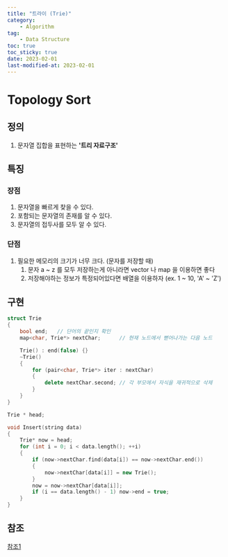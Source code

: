 ```yaml
---
title: "트라이 (Trie)"
category:
    - Algorithm
tag:
    - Data Structure
toc: true
toc_sticky: true
date: 2023-02-01
last-modified-at: 2023-02-01
---
```


# Topology Sort
## 정의
1. 문자열 집합을 표현하는 <B>'트리 자료구조'</B>

## 특징
### 장점
1. 문자열을 빠르게 찾을 수 있다.
2. 포함되는 문자열의 존재를 알 수 있다.
3. 문자열의 접두사를 모두 알 수 있다.
### 단점
1. 필요한 메모리의 크기가 너무 크다. (문자를 저장할 때)
    1. 문자 a ~ z 를 모두 저장하는게 아니라면 vector 나 map 을 이용하면 좋다
    2. 저장해야하는 정보가 특정되어있다면 배열을 이용하자 (ex. 1 ~ 10, 'A' ~ 'Z')

## 구현
```c++
struct Trie
{
    bool end;   // 단어의 끝인지 확인
    map<char, Trie*> nextChar;      // 현재 노드에서 뻗어나가는 다음 노드

    Trie() : end(false) {}
    ~Trie()
    {
        for (pair<char, Trie*> iter : nextChar)
        {
            delete nextChar.second; // 각 부모에서 자식을 재귀적으로 삭제
        }
    }
}

Trie * head;

void Insert(string data)
{
    Trie* now = head;
    for (int i = 0; i < data.length(); ++i)
    {
        if (now->nextChar.find(data[i]) == now->nextChar.end())
        {
            now->nextChar[data[i]] = new Trie();
        }
        now = now->nextChar[data[i]];
        if (i == data.length() - 1) now->end = true;
    }
}
```

## 참조
[참조1](https://rebro.kr/86)